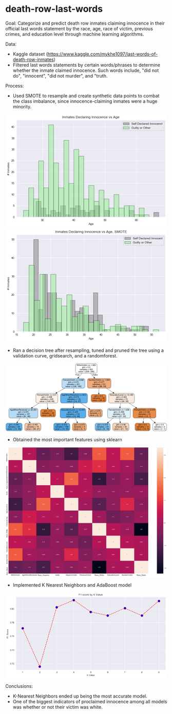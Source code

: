 # death-row-last-words

Goal: Categorize and predict death row inmates claiming innocence in their official last words statement by the race, age, race of victim, previous crimes, and education level through machine learning algorithms.

Data: 
- Kaggle dataset (https://www.kaggle.com/mykhe1097/last-words-of-death-row-inmates)
- Filtered last words statements by certain words/phrases to determine whether the inmate claimed innocence. Such words include, "did not do", "innocent", "did not murder", and "truth.

Process:
- Used SMOTE to resample and create synthetic data points to combat the class imbalance, since innocence-claiming inmates were a huge minority.

![](smote_before.png)
![](smote_after.png)

- Ran a decision tree after resampling, tuned and pruned the tree using a validation curve, gridsearch, and a randomforest.

![](decisiontree.png)

- Obtained the most important features using sklearn

![](heatmap.png)

- Implemented K Nearest Neighbors and AdaBoost model

![](knearestneighbors.png)


Conclusions:
- K-Nearest Neighbors ended up being the most accurate model.
- One of the biggest indicators of proclaimed innocence among all models was whether or not their victim was white.






